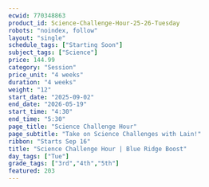 ```yaml
---
ecwid: 770348863
product_id: Science-Challenge-Hour-25-26-Tuesday
robots: "noindex, follow"
layout: "single"
schedule_tags: ["Starting Soon"]
subject_tags: ["Science"]
price: 144.99
category: "Session"
price_unit: "4 weeks"
duration: "4 weeks"
weight: "12"
start_date: "2025-09-02"
end_date: "2026-05-19"
start_time: "4:30"
end_time: "5:30"
page_title: "Science Challenge Hour"
page_subtitle: "Take on Science Challenges with Lain!"
ribbon: "Starts Sep 16"
title: "Science Challenge Hour | Blue Ridge Boost"
day_tags: ["Tue"]
grade_tags: ["3rd","4th","5th"]
featured: 203
---
```

